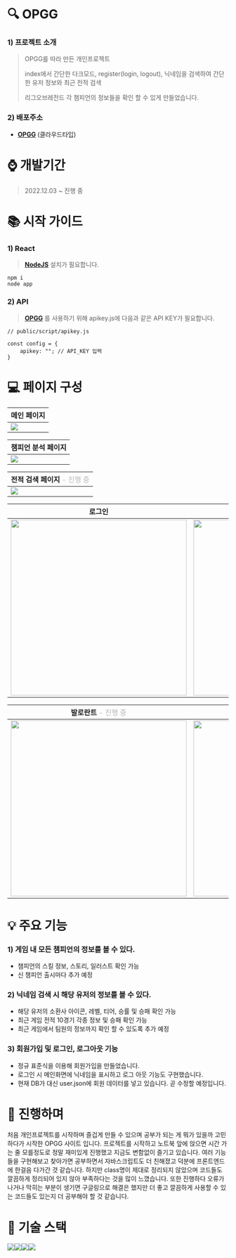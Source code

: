 # :mag: OPGG


### 1) 프로젝트 소개
>OPGG를 따라 만든 개인프로젝트
>
>index에서 간단한 다크모드, register(login, logout), 닉네임을 검색하여 간단한 유저 정보와 최근 전적 검색
>
>리그오브레전드 각 챔피언의 정보들을 확인 할 수 있게 만들었습니다.

### 2) 배포주소
- **[OPGG](https://port-0-opgg-1jx7m2gldrhsds7.gksl2.cloudtype.app/)** (클라우드타입) 

# :watch: 개발기간
>2022.12.03 ~ 진행 중

# :books: 시작 가이드

### 1) React
> **[NodeJS](https://nodejs.org/dist/v18.15.0/node-v18.15.0.pkg)** 설치가 필요합니다.

```
npm i
node app
```

### 2) API

> **[OPGG](https://developer.riotgames.com/)** 를 사용하기 위해 apikey.js에 다음과 같은 API KEY가 필요합니다.
```
// public/script/apikey.js

const config = {
	apikey: ""; // API_KEY 입력
}
```
# :computer: 페이지 구성 
| 메인 페이지 |
|---|
|<img src="https://user-images.githubusercontent.com/117905287/225331673-ce9d4ce5-6a7c-4c3f-9fe8-9ccbdeaddb38.png">|

| 챔피언 분석 페이지 |
|---|
<img src="https://user-images.githubusercontent.com/117905287/225333516-51e87e25-8009-4af1-bddd-ef2fd8197d88.png">|

| 전적 검색 페이지 <span style="opacity : 0.3; font-weight : 400"> - 진행 중</span> |
|---|
|<img src="https://user-images.githubusercontent.com/117905287/225333944-d7bac3c2-9009-4d39-809b-072df31911b0.png">|

| 로그인 | 회원가입 | 
|---|---|
|<img src="https://user-images.githubusercontent.com/117905287/225334630-aea7bf52-61a4-4cbd-a56e-bf124fa1af64.png" width=400>|<img src="https://user-images.githubusercontent.com/117905287/225334624-a7a7ae9e-56bc-4cee-9533-ccbd176903c5.png" width=400>|

| 발로란트<span style="opacity : 0.3; font-weight : 400"> - 진행 중</span> | 듀오지지<span style="opacity : 0.3; font-weight : 400"> - 진행 중</span> | 
|---|---|
|<img src="https://user-images.githubusercontent.com/117905287/225335589-74364273-2ea6-4a1a-ac6b-8cab293311e6.png" width=400>|<img src="https://user-images.githubusercontent.com/117905287/225335600-680212d0-f632-46b6-b761-badafccc1919.png" width=400>|

# :bulb: 주요 기능
### 1) 게임 내 모든 챔피언의 정보를 볼 수 있다.
* 챔피언의 스킬 정보, 스토리, 일러스트 확인 가능
* 신 챔피언 출시마다 추가 예정
### 2) 닉네임 검색 시 해당 유저의 정보를 볼 수 있다.
* 해당 유저의 소환사 아이콘, 레벨, 티어, 승률 및 승패 확인 가능
* 최근 게임 전적 10경기 각종 정보 및 승패 확인 가능
* 최근 게임에서 팀원의 정보까지 확인 할 수 있도록 추가 예정
### 3) 회원가입 및 로그인, 로그아웃 기능
* 정규 표준식을 이용해 회원가입을 만들었습니다.
* 로그인 시 메인화면에 닉네임을 표시하고 로그  아웃 기능도 구현했습니다.
* 현재 DB가 대신 user.json에 회원 데이터를 넣고 있습니다. 곧 수정할 예정입니다.

# :wrench: 진행하며
처음 개인프로젝트를 시작하며 즐겁게 만들 수 있으며 공부가 되는 게 뭐가 있을까 고민하다가 시작한 OPGG 사이트 입니다.
프로젝트를 시작하고 노트북 앞에 앉으면 시간 가는 줄 모를정도로 정말 재미있게 진행했고 지금도 변함없이 즐기고 있습니다.
여러 기능들을 구현해보고 찾아가면 공부하면서 자바스크립트도 더 친해졌고 덕분에 프론트엔드에 한걸음 다가간 것 같습니다.
하지만 class명이 제대로 정리되지 않았으며 코드들도 깔끔하게 정리되어 있지 않아 부족하다는 것을 많이 느꼈습니다.
또한 진행하다 오류가 나거나 막히는 부분이 생기면 구글링으로 해결은 했지만 더 좋고 깔끔하게 사용할 수 있는 코드들도 있는지 더 공부해야 할 것 같습니다.

# :page_facing_up: 기술 스택
<img src="https://img.shields.io/badge/html5-1572B6?style=for-the-badge&logo=html5&logoColor=white"><img src="https://img.shields.io/badge/css-E34F26?style=for-the-badge&logo=css&logoColor=white"><img src="https://img.shields.io/badge/JavaScript-F7DF1E?style=for-the-badge&logo=JavaScript&logoColor=white"><img src="https://img.shields.io/badge/Node.js-339933?style=for-the-badge&logo=Node.js&logoColor=white">
